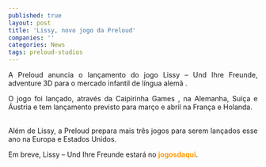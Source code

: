 ```yaml
---
published: true
layout: post
title: 'Lissy, novo jogo da Preloud'
companies: ''
categories: News
tags: preloud-studios
---
```

<p align="justify">A Preloud
 anuncia o lan&ccedil;amento do jogo Lissy &ndash; Und Ihre Freunde, adventure
 3D para o mercado infantil de l&iacute;ngua alem&atilde;
.

<p align="justify">O jogo foi lan&ccedil;ado, atrav&eacute;s da Caipirinha Games
, na Alemanha, Su&iacute;&ccedil;a e &Aacute;ustria e tem lan&ccedil;amento previsto para mar&ccedil;o e abril na Fran&ccedil;a e Holanda.

<p align="justify"><br />Al&eacute;m de Lissy, a Preloud prepara mais tr&ecirc;s jogos para serem lan&ccedil;ados esse ano na Europa e Estados Unidos.

<p align="justify">Em breve, Lissy &ndash; Und Ihre Freunde estar&aacute; no <strong><font color="#ff9900">jogosdaqui</font></strong>.
